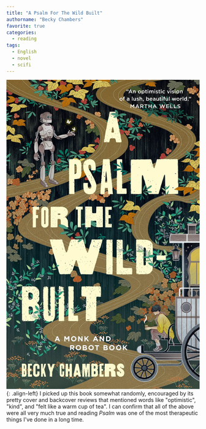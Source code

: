 ```yaml
---
title: "A Psalm For The Wild Built"
authorname: "Becky Chambers"
favorite: true
categories:
  - reading
tags:
  - English
  - novel
  - scifi
---
```


![image-left](/images/reading/psalm_wild_built.jpeg){: .align-left} 
I picked up this book somewhat randomly, encouraged by its pretty cover and backcover reviews that mentioned words like "optimistic", "kind", and "felt like a warm cup of tea". I can confirm that all of the above were all very much true and reading *Psalm* was one of the most therapeutic things I've done in a long time.  



